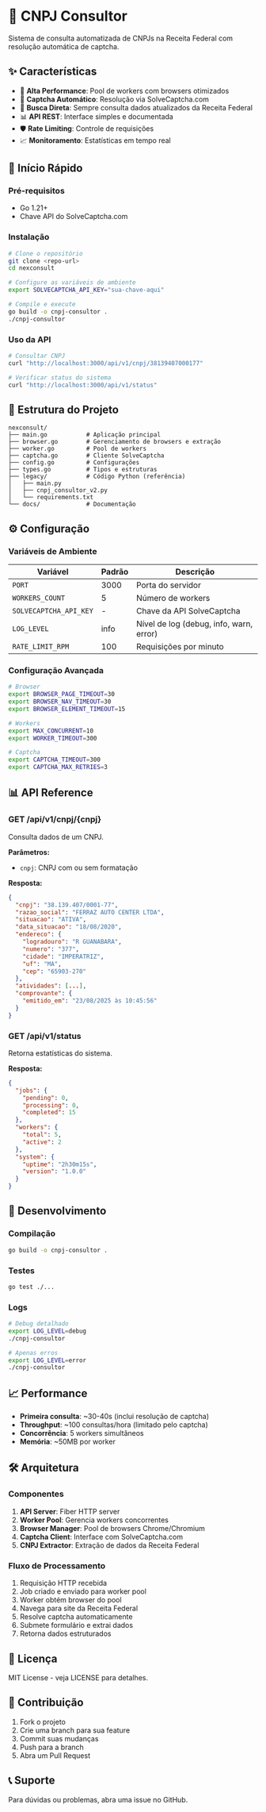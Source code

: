 # 🏢 CNPJ Consultor

Sistema de consulta automatizada de CNPJs na Receita Federal com resolução automática de captcha.

## ✨ Características

- 🚀 **Alta Performance**: Pool de workers com browsers otimizados
- 🤖 **Captcha Automático**: Resolução via SolveCaptcha.com
- 🔄 **Busca Direta**: Sempre consulta dados atualizados da Receita Federal
- 📊 **API REST**: Interface simples e documentada
- 🛡️ **Rate Limiting**: Controle de requisições
- 📈 **Monitoramento**: Estatísticas em tempo real

## 🚀 Início Rápido

### Pré-requisitos

- Go 1.21+
- Chave API do SolveCaptcha.com

### Instalação

```bash
# Clone o repositório
git clone <repo-url>
cd nexconsult

# Configure as variáveis de ambiente
export SOLVECAPTCHA_API_KEY="sua-chave-aqui"

# Compile e execute
go build -o cnpj-consultor .
./cnpj-consultor
```

### Uso da API

```bash
# Consultar CNPJ
curl "http://localhost:3000/api/v1/cnpj/38139407000177"

# Verificar status do sistema
curl "http://localhost:3000/api/v1/status"
```

## 📁 Estrutura do Projeto

```
nexconsult/
├── main.go           # Aplicação principal
├── browser.go        # Gerenciamento de browsers e extração
├── worker.go         # Pool de workers
├── captcha.go        # Cliente SolveCaptcha
├── config.go         # Configurações
├── types.go          # Tipos e estruturas
├── legacy/           # Código Python (referência)
│   ├── main.py
│   ├── cnpj_consultor_v2.py
│   └── requirements.txt
└── docs/             # Documentação
```

## ⚙️ Configuração

### Variáveis de Ambiente

| Variável | Padrão | Descrição |
|----------|--------|-----------|
| `PORT` | 3000 | Porta do servidor |
| `WORKERS_COUNT` | 5 | Número de workers |
| `SOLVECAPTCHA_API_KEY` | - | Chave da API SolveCaptcha |
| `LOG_LEVEL` | info | Nível de log (debug, info, warn, error) |
| `RATE_LIMIT_RPM` | 100 | Requisições por minuto |

### Configuração Avançada

```bash
# Browser
export BROWSER_PAGE_TIMEOUT=30
export BROWSER_NAV_TIMEOUT=30
export BROWSER_ELEMENT_TIMEOUT=15

# Workers
export MAX_CONCURRENT=10
export WORKER_TIMEOUT=300

# Captcha
export CAPTCHA_TIMEOUT=300
export CAPTCHA_MAX_RETRIES=3
```

## 📊 API Reference

### GET /api/v1/cnpj/{cnpj}

Consulta dados de um CNPJ.

**Parâmetros:**
- `cnpj`: CNPJ com ou sem formatação

**Resposta:**
```json
{
  "cnpj": "38.139.407/0001-77",
  "razao_social": "FERRAZ AUTO CENTER LTDA",
  "situacao": "ATIVA",
  "data_situacao": "18/08/2020",
  "endereco": {
    "logradouro": "R GUANABARA",
    "numero": "377",
    "cidade": "IMPERATRIZ",
    "uf": "MA",
    "cep": "65903-270"
  },
  "atividades": [...],
  "comprovante": {
    "emitido_em": "23/08/2025 às 10:45:56"
  }
}
```

### GET /api/v1/status

Retorna estatísticas do sistema.

**Resposta:**
```json
{
  "jobs": {
    "pending": 0,
    "processing": 0,
    "completed": 15
  },
  "workers": {
    "total": 5,
    "active": 2
  },
  "system": {
    "uptime": "2h30m15s",
    "version": "1.0.0"
  }
}
```

## 🔧 Desenvolvimento

### Compilação

```bash
go build -o cnpj-consultor .
```

### Testes

```bash
go test ./...
```

### Logs

```bash
# Debug detalhado
export LOG_LEVEL=debug
./cnpj-consultor

# Apenas erros
export LOG_LEVEL=error
./cnpj-consultor
```

## 📈 Performance

- **Primeira consulta**: ~30-40s (inclui resolução de captcha)
- **Throughput**: ~100 consultas/hora (limitado pelo captcha)
- **Concorrência**: 5 workers simultâneos
- **Memória**: ~50MB por worker

## 🛠️ Arquitetura

### Componentes

1. **API Server**: Fiber HTTP server
2. **Worker Pool**: Gerencia workers concorrentes
3. **Browser Manager**: Pool de browsers Chrome/Chromium
4. **Captcha Client**: Interface com SolveCaptcha.com
5. **CNPJ Extractor**: Extração de dados da Receita Federal

### Fluxo de Processamento

1. Requisição HTTP recebida
2. Job criado e enviado para worker pool
3. Worker obtém browser do pool
4. Navega para site da Receita Federal
5. Resolve captcha automaticamente
6. Submete formulário e extrai dados
7. Retorna dados estruturados

## 📝 Licença

MIT License - veja LICENSE para detalhes.

## 🤝 Contribuição

1. Fork o projeto
2. Crie uma branch para sua feature
3. Commit suas mudanças
4. Push para a branch
5. Abra um Pull Request

## 📞 Suporte

Para dúvidas ou problemas, abra uma issue no GitHub.
